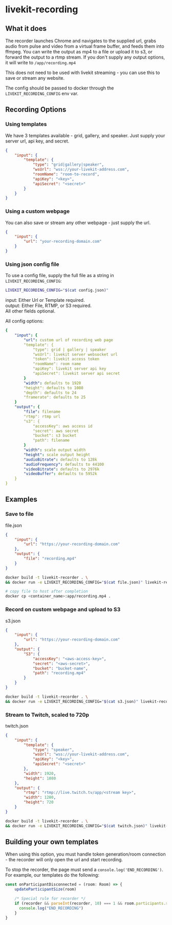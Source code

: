 # livekit-recording

## What it does

The recorder launches Chrome and navigates to the supplied url, grabs audio from pulse and video from a virtual frame
buffer, and feeds them into ffmpeg. You can write the output as mp4 to a file or upload it to s3, or forward the
output to a rtmp stream. If you don't supply any output options, it will write to `/app/recording.mp4`

This does not need to be used with livekit streaming - you can use this to save or stream any website.

The config should be passed to docker through the `LIVEKIT_RECORDING_CONFIG` env var.

## Recording Options

### Using templates

We have 3 templates available - grid, gallery, and speaker. Just supply your server url, api key, and secret.

```json
{   
    "input": {
        "template": {
            "type": "grid|gallery|speaker",
            "wsUrl": "wss://your-livekit-address.com",
            "roomName": "room-to-record",
            "apiKey": "<key>",
            "apiSecret": "<secret>"
        }
    }
}
```

### Using a custom webpage

You can also save or stream any other webpage - just supply the url.
```json
{   
    "input": {
        "url": "your-recording-domain.com"
    }
}
```

### Using json config file

To use a config file, supply the full file as a string in `LIVEKIT_RECORDING_CONFIG`:
```bash
LIVEKIT_RECORDING_CONFIG="$(cat config.json)"
```
input: Either Url or Template required.  
output: Either File, RTMP, or S3 required.  
All other fields optional.

All config options:
```yaml
{   
    "input": {
        "url": custom url of recording web page
        "template": {
            "type": grid | gallery | speaker
            "wsUrl": livekit server websocket url
            "token": livekit access token
            "roomName": room name
            "apiKey": livekit server api key
            "apiSecret": livekit server api secret
        }
        "width": defaults to 1920
        "height": defaults to 1080
        "depth": defaults to 24
        "framerate": defaults to 25
    }
    "output": {
        "file": filename
        "rtmp": rtmp url
        "s3": {
            "accessKey": aws access id
            "secret": aws secret
            "bucket": s3 bucket
            "path": filename
        }
        "width": scale output width
        "height": scale output height
        "audioBitrate": defaults to 128k
        "audioFrequency": defaults to 44100
        "videoBitrate": defaults to 2976k
        "videoBuffer": defaults to 5952k
    }
}
```

## Examples

### Save to file

file.json
```json
{
    "input": {
        "url": "https://your-recording-domain.com"
    },
    "output": {
        "file": "recording.mp4"
    }
}
```

```bash
docker build -t livekit-recorder . \
&& docker run -e LIVEKIT_RECORDING_CONFIG="$(cat file.json)" livekit-recorder

# copy file to host after completion
docker cp <container_name>:app/recording.mp4 .
```

### Record on custom webpage and upload to S3

s3.json
```json
{
    "input": {
        "url": "https://your-recording-domain.com"
    },
    "output": {
        "S3": {
            "accessKey": "<aws-access-key>",
            "secret": "<aws-secret>",
            "bucket": "bucket-name",
            "path": "recording.mp4"
        }
    }
}
```

```bash
docker build -t livekit-recorder . \
&& docker run -e LIVEKIT_RECORDING_CONFIG="$(cat s3.json)" livekit-recorder
```

### Stream to Twitch, scaled to 720p

twitch.json
```json
{
    "input": {
        "template": {
            "type": "speaker",
            "wsUrl": "wss://your-livekit-address.com",
            "apiKey": "<key>",
            "apiSecret": "<secret>"
        },
        "width": 1920,
        "height": 1080
    },
    "output": {
        "rtmp": "rtmp://live.twitch.tv/app/<stream key>",
        "width": 1280,
        "height": 720
    }
}
```

```bash
docker build -t livekit-recorder . \
&& docker run -e LIVEKIT_RECORDING_CONFIG="$(cat twitch.json)" livekit-recorder
```

## Building your own templates

When using this option, you must handle token generation/room connection - the recorder will only open the url and start recording.

To stop the recorder, the page must send a `console.log('END_RECORDING')`.  
For example, our templates do the following:
```js  
const onParticipantDisconnected = (room: Room) => {
    updateParticipantSize(room)

    /* Special rule for recorder */
    if (recorder && parseInt(recorder, 10) === 1 && room.participants.size === 0) {
      console.log("END_RECORDING")
    }
}
```
